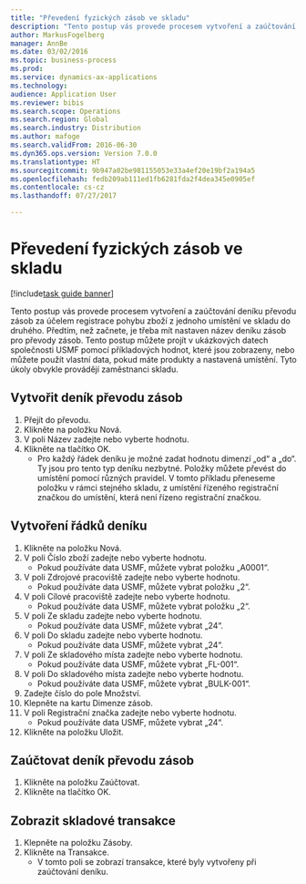 ```yaml
--- 
title: "Převedení fyzických zásob ve skladu"
description: "Tento postup vás provede procesem vytvoření a zaúčtování deníku převodu zásob za účelem registrace pohybu zboží z jednoho umístění ve skladu do druhého."
author: MarkusFogelberg
manager: AnnBe
ms.date: 03/02/2016
ms.topic: business-process
ms.prod: 
ms.service: dynamics-ax-applications
ms.technology: 
audience: Application User
ms.reviewer: bibis
ms.search.scope: Operations
ms.search.region: Global
ms.search.industry: Distribution
ms.author: mafoge
ms.search.validFrom: 2016-06-30
ms.dyn365.ops.version: Version 7.0.0
ms.translationtype: HT
ms.sourcegitcommit: 9b947a02be981155053e33a4ef20e19bf2a194a5
ms.openlocfilehash: fedb209ab111ed1fb6281fda2f4dea345e0905ef
ms.contentlocale: cs-cz
ms.lasthandoff: 07/27/2017

---
```

# <a name="transfer-physical-inventory-within-the-warehouse"></a>Převedení fyzických zásob ve skladu

[!include[task guide banner](../../includes/task-guide-banner.md)]

Tento postup vás provede procesem vytvoření a zaúčtování deníku převodu zásob za účelem registrace pohybu zboží z jednoho umístění ve skladu do druhého. Předtím, než začnete, je třeba mít nastaven název deníku zásob pro převody zásob. Tento postup můžete projít v ukázkových datech společnosti USMF pomocí příkladových hodnot, které jsou zobrazeny, nebo můžete použít vlastní data, pokud máte produkty a nastavená umístění. Tyto úkoly obvykle provádějí zaměstnanci skladu.


## <a name="create-an-inventory-transfer-journal"></a>Vytvořit deník převodu zásob
1. Přejít do převodu.
2. Klikněte na položku Nová.
3. V poli Název zadejte nebo vyberte hodnotu.
4. Klikněte na tlačítko OK.
    * Pro každý řádek deníku je možné zadat hodnotu dimenzí „od“ a „do“. Ty jsou pro tento typ deníku nezbytné. Položky můžete převést do umístění pomocí různých pravidel. V tomto příkladu přeneseme položku v rámci stejného skladu, z umístění řízeného registrační značkou do umístění, která není řízeno registrační značkou.   

## <a name="create-journal-lines"></a>Vytvoření řádků deníku
1. Klikněte na položku Nová.
2. V poli Číslo zboží zadejte nebo vyberte hodnotu.
    * Pokud používáte data USMF, můžete vybrat položku „A0001“.  
3. V poli Zdrojové pracoviště zadejte nebo vyberte hodnotu.
    * Pokud používáte data USMF, můžete vybrat položku „2“.  
4. V poli Cílové pracoviště zadejte nebo vyberte hodnotu.
    * Pokud používáte data USMF, můžete vybrat položku „2“.  
5. V poli Ze skladu zadejte nebo vyberte hodnotu.
    * Pokud používáte data USMF, můžete vybrat „24“.  
6. V poli Do skladu zadejte nebo vyberte hodnotu.
    * Pokud používáte data USMF, můžete vybrat „24“.  
7. V poli Ze skladového místa zadejte nebo vyberte hodnotu.
    * Pokud používáte data USMF, můžete vybrat „FL-001“.  
8. V poli Do skladového místa zadejte nebo vyberte hodnotu.
    * Pokud používáte data USMF, můžete vybrat „BULK-001“.  
9. Zadejte číslo do pole Množství.
10. Klepněte na kartu Dimenze zásob.
11. V poli Registrační značka zadejte nebo vyberte hodnotu.
    * Pokud používáte data USMF, můžete vybrat „24“.  
12. Klikněte na položku Uložit.

## <a name="post-the-inventory-transfer-journal"></a>Zaúčtovat deník převodu zásob
1. Klikněte na položku Zaúčtovat.
2. Klikněte na tlačítko OK.

## <a name="view-inventory-transactions"></a>Zobrazit skladové transakce
1. Klepněte na položku Zásoby.
2. Klikněte na Transakce.
    * V tomto poli se zobrazí transakce, které byly vytvořeny při zaúčtování deníku.  


